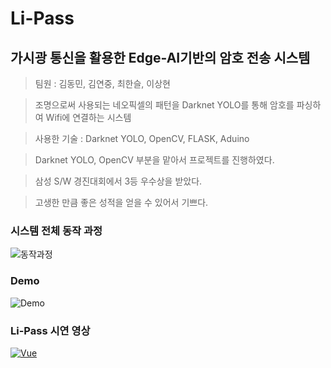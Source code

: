 <h1> Li-Pass </h1>

<h2> 가시광 통신을 활용한 Edge-AI기반의 암호 전송 시스템 </h2>

>팀원 : 김동민, 김연중, 최한슬, 이상현

>조명으로써 사용되는 네오픽셀의 패턴을 Darknet YOLO를 통해 암호를 파싱하여 Wifi에 연결하는 시스템  

>사용한 기술 : Darknet YOLO, OpenCV, FLASK, Aduino  

>Darknet YOLO, OpenCV 부분을 맡아서 프로젝트를 진행하였다.

> 삼성 S/W 경진대회에서 3등 우수상을 받았다.

> 고생한 만큼 좋은 성적을 얻을 수 있어서 기쁘다.

<h3> 시스템 전체 동작 과정 </h3>

![동작과정](https://user-images.githubusercontent.com/53072057/101592240-44fa6080-3a31-11eb-8df4-4ad83b688af4.JPG)
<br>
<h3> Demo </h3>

![Demo](https://user-images.githubusercontent.com/53072057/101374188-360c9480-38f1-11eb-9908-4b5cb61b157e.JPG)
<br>
<h3> Li-Pass 시연 영상 </h3>
   
[![Vue](https://user-images.githubusercontent.com/53072057/101378498-81757180-38f6-11eb-9db4-d381f0deea80.JPG)](https://www.youtube.com/watch?v=mx2nLfCE47M)
 

 